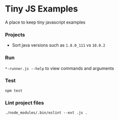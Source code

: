 # Tiny JS Examples

A place to keep tiny javascript examples

### Projects
- Sort java versions such as `1.8.0_111` vs `10.0.2`

### Run
`*-runner.js --help` to view commands and arguments

### Test
`npm test`

### Lint project files
`./node_modules/.bin/eslint --ext .js .`